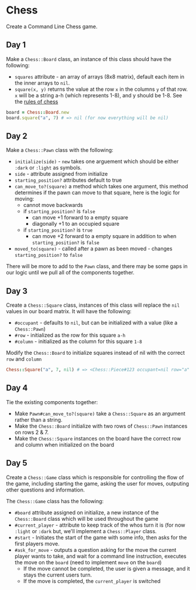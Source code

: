 # Chess

Create a Command Line Chess game.

Day 1
-------

Make a `Chess::Board` class, an instance of this class should have the following:

- `squares` attribute - an array of arrays (8x8 matrix), default each item in the inner arrays to `nil`.
- `square(x, y)` returns the value at the row `x` in the columns `y` of that row. `x` will be a string a-h (which represents 1-8), and y should be 1-8. See the [rules of chess](http://www.chessvariants.com/d.chess/chess.html)

```rb
board = Chess::Board.new
board.square("a", 7) # => nil (for now everything will be nil)
```

Day 2
-------

Make a `Chess::Pawn` class with the following:

- `initialize(side)` - `new` takes one arguement which should be either `:dark` or `:light` as symbols.
- `side` - attribute assigned from initialize
- `starting_position?` attributes default to true
- `can_move_to?(square)` a method which takes one argument, this method determines if the pawn can move to that square, here is the logic for moving:
  - cannot move backwards
  - if `starting_position?` is `false`
    - can move +1 forward to a empty square
    - diagonally +1 to an occupied square
  - if `starting_position?` is `true`
    - can move +2 forward to a empty square in addition to when `starting_position?` is `false`
- `moved_to(square)` - called after a pawn as been moved - changes `starting_position?` to `false`

There will be more to add to the `Pawn` class, and there may be some gaps in our logic until we pull all of the components together.

Day 3
-----

Create a `Chess::Square` class, instances of this class will replace the `nil` values in our board matrix. It will have the following:

- `#occupant` - defaults to `nil`, but can be initialized with a value (like a `Chess::Pawn`)
- `#row` - initialized as the row for this square `a-h`
- `#column` - initialized as the column for this square `1-8`


Modify the `Chess::Board` to initialize squares instead of nil with the correct `row` and `column`

```rb
Chess::Square("a", 7, nil) # => <Chess::Piece#123 occupant=nil row="a" column=7>
```

Day 4
-----

Tie the existing components together:

- Make `Pawn#can_move_to?(square)` take a `Chess::Square` as an argument rather than a string.
- Make the `Chess::Board` initialize with two rows of `Chess::Pawn` instances on rows 2 & 7.
- Make the `Chess::Square` instances on the board have the correct row and column when initialized on the board

Day 5
--------

Create a `Chess::Game` class which is responsible for controlling the flow of the game, including starting the game, asking the user for moves, outputing other questions and information.

The `Chess::Game` class has the following:

- `#board` attribute assigned on initialize, a new instance of the `Chess::Board` class which will be used throughout the game
- `#current_player` - attribute to keep track of the whos turn it is (for now `:light` or `:dark` but, we'll implement a `Chess::Player` class.
- `#start` - Initiates the start of the game with some info, then asks for the first players move.
- `#ask_for_move` - outputs a question asking for the move the current player wants to take, and wait for a command line instruction, executes the move on the `board` (need to implement `move` on the `board`)
  - If the move cannot be completed, the user is given a message, and it stays the current users turn.
  - If the move is completed, the `current_player` is switched

